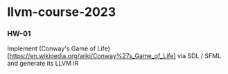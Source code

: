 # llvm-course-2023


### HW-01

Implement (Conway's Game of Life)[https://en.wikipedia.org/wiki/Conway%27s_Game_of_Life] via SDL / SFML and generate its LLVM IR
